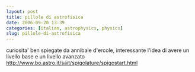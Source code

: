 ```yaml
---
layout: post
title: pillole di astrofisica
date: 2006-09-20 13:39
categories: [italian, astrophysics, physics]
slug: pillole-di-astrofisica
---
```


<p>
 curiosita' ben spiegate da annibale d'ercole, interessante l'idea di avere un livello base e un livello avanzato
 <br/>
 <a href="http://www.bo.astro.it/sait/spigolature/spigostart.html" target="_blank" title="spigolature astronomiche">
  http://www.bo.astro.it/sait/spigolature/spigostart.html
 </a>
</p>

